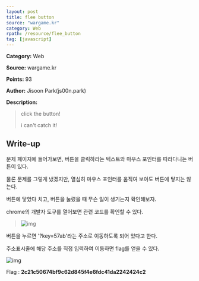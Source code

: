 ```yaml
---
layout: post
title: flee button
source: "wargame.kr"
category: Web
rpath: /resource/flee_button
tag: [javascript] 
---
```


**Category:** Web

**Source:** wargame.kr

**Points:** 93

**Author:** Jisoon Park(js00n.park)

**Description:** 

> click the button!
>
> i can't catch it!

## Write-up

문제 페이지에 들어가보면, 버튼을 클릭하라는 텍스트와 마우스 포인터를 따라다니는 버튼이 있다.

물론 문제를 그렇게 냈겠지만, 열심히 마우스 포인터를 움직여 보아도 버튼에 닿지는 않는다.

버튼에 닿았다 치고, 버튼을 눌렀을 때 무슨 일이 생기는지 확인해보자.

chrome의 개발자 도구를 열어보면 관련 코드를 확인할 수 있다.

>![img]({{page.rpath|prepend:site.baseurl}}/src.png)

버튼을 누르면 '?key=57ab'라는 주소로 이동하도록 되어 있다고 한다.

주소표시줄에 해당 주소를 직접 입력하여 이동하면 flag를 얻을 수 있다.

![img]({{page.rpath|prepend:site.baseurl}}/flag.png)

Flag : **2c21c50674bf9c62d845f4e6fdc41da2242424c2**
